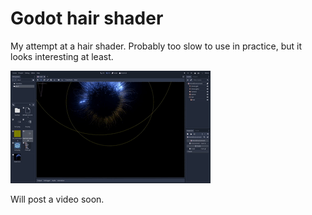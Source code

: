 # Godot hair shader
My attempt at a hair shader. Probably too slow to use in practice, but it looks interesting at least.

![Hair](https://raw.githubusercontent.com/Bauxitedev/godot-hair-shader/master/example/hair.gif)

Will post a video soon.
